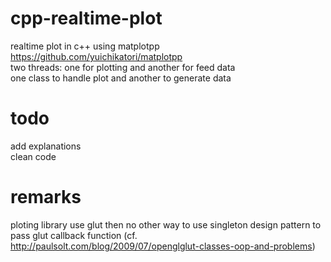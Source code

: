 # cpp-realtime-plot
realtime plot in c++ using matplotpp https://github.com/yuichikatori/matplotpp \
two threads: one for plotting and another for feed data\
one class to handle plot and another to generate data

# todo
add explanations\
clean code

# remarks
ploting library use glut then no other way to use singleton design pattern to pass glut callback function (cf. http://paulsolt.com/blog/2009/07/openglglut-classes-oop-and-problems)
